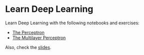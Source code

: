 # Learn Deep Learning

Learn Deep Learning with the following notebooks and exercises:

- [The Perceptron](./perceptron)
- [The Multilayer Perceptron](./mlp)

Also, check the [slides](https://sensioai.github.io/dl/).